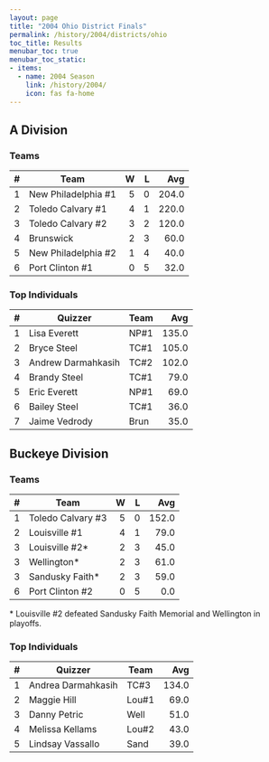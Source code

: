 ```yaml
---
layout: page
title: "2004 Ohio District Finals"
permalink: /history/2004/districts/ohio
toc_title: Results
menubar_toc: true
menubar_toc_static:
- items:
  - name: 2004 Season
    link: /history/2004/
    icon: fas fa-home
---
```


## A Division

### Teams

|    # | Team                |    W |    L |   Avg |
| ---: | ------------------- | ---: | ---: | ----: |
|    1 | New Philadelphia #1 |    5 |    0 | 204.0 |
|    2 | Toledo Calvary #1   |    4 |    1 | 220.0 |
|    3 | Toledo Calvary #2   |    3 |    2 | 120.0 |
|    4 | Brunswick           |    2 |    3 |  60.0 |
|    5 | New Philadelphia #2 |    1 |    4 |  40.0 |
|    6 | Port Clinton #1     |    0 |    5 |  32.0 |

### Top Individuals

|    # | Quizzer            | Team |   Avg |
| ---: | ------------------ | ---- | ----: |
|    1 | Lisa Everett       | NP#1 | 135.0 |
|    2 | Bryce Steel        | TC#1 | 105.0 |
|    3 | Andrew Darmahkasih | TC#2 | 102.0 |
|    4 | Brandy Steel       | TC#1 |  79.0 |
|    5 | Eric Everett       | NP#1 |  69.0 |
|    6 | Bailey Steel       | TC#1 |  36.0 |
|    7 | Jaime Vedrody      | Brun |  35.0 |

## Buckeye Division

### Teams

|    # | Team              |    W |    L |   Avg |
| ---: | ----------------- | ---: | ---: | ----: |
|    1 | Toledo Calvary #3 |    5 |    0 | 152.0 |
|    2 | Louisville #1     |    4 |    1 |  79.0 |
|    3 | Louisville #2*    |    2 |    3 |  45.0 |
|    3 | Wellington*       |    2 |    3 |  61.0 |
|    3 | Sandusky Faith*   |    2 |    3 |  59.0 |
|    6 | Port Clinton #2   |    0 |    5 |   0.0 |

\* Louisville #2 defeated Sandusky Faith Memorial and Wellington in playoffs.

### Top Individuals

|    # | Quizzer            | Team  |   Avg |
| ---: | ------------------ | ----- | ----: |
|    1 | Andrea Darmahkasih | TC#3  | 134.0 |
|    2 | Maggie Hill        | Lou#1 |  69.0 |
|    3 | Danny Petric       | Well  |  51.0 |
|    4 | Melissa Kellams    | Lou#2 |  43.0 |
|    5 | Lindsay Vassallo   | Sand  |  39.0 |

